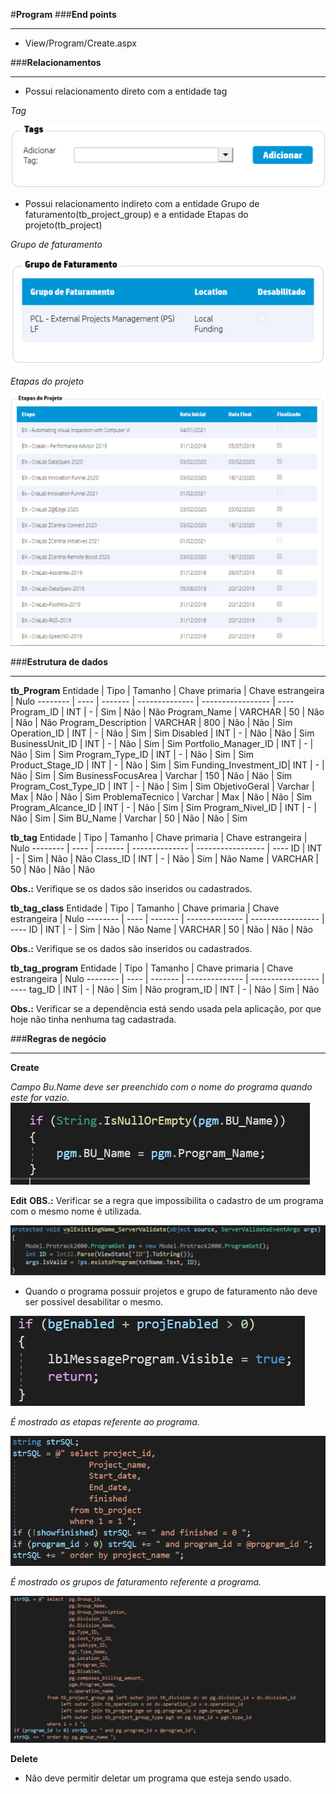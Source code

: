 #**Program** ###**End points**

---

- View/Program/Create.aspx

###**Relacionamentos**

---

- Possui relacionamento direto com a entidade tag

_Tag_

![](./imagens/Tags.PNG)

- Possui relacionamento indireto com a entidade Grupo de faturamento(tb_project_group) e a entidade Etapas do projeto(tb_project)

_Grupo de faturamento_

![](./imagens/ListaGrupoFaturamento.PNG)

_Etapas do projeto_

![](./imagens/ListaEtapasProjetos.PNG)

###**Estrutura de dados**

---

**tb_Program**
Entidade | Tipo | Tamanho | Chave primaria | Chave estrangeira | Nulo
-------- | ---- | ------- | -------------- | ----------------- | ----
Program_ID | INT | - | Sim | Não | Não
Program_Name | VARCHAR | 50 | Não | Não | Não
Program_Description | VARCHAR | 800 | Não | Não | Sim
Operation_ID | INT | - | Não | Sim | Sim
Disabled | INT | - | Não | Não | Sim
BusinessUnit_ID | INT | - | Não | Sim | Sim
Portfolio_Manager_ID | INT | - | Não | Sim | Sim
Program_Type_ID | INT | - | Não | Sim | Sim
Product_Stage_ID | INT | - | Não | Sim | Sim
Funding_Investment_ID| INT | - | Não | Sim | Sim
BusinessFocusArea | Varchar | 150 | Não | Não | Sim
Program_Cost_Type_ID | INT | - | Não | Sim | Sim
ObjetivoGeral | Varchar | Max | Não | Não | Sim
ProblemaTecnico | Varchar | Max | Não | Não | Sim
Program_Alcance_ID | INT | - | Não | Sim | Sim
Program_Nivel_ID | INT | - | Não | Sim | Sim
BU_Name | Varchar | 50 | Não | Não | Sim

**tb_tag**
Entidade | Tipo | Tamanho | Chave primaria | Chave estrangeira | Nulo
-------- | ---- | ------- | -------------- | ----------------- | ----
ID | INT | - | Sim | Não | Não
Class_ID | INT | - | Não | Sim | Não
Name | VARCHAR | 50 | Não | Não | Não

**Obs.:** Verifique se os dados são inseridos ou cadastrados.

**tb_tag_class**
Entidade | Tipo | Tamanho | Chave primaria | Chave estrangeira | Nulo
-------- | ---- | ------- | -------------- | ----------------- | ----
ID | INT | - | Sim | Não | Não
Name | VARCHAR | 50 | Não | Não | Não

**Obs.:** Verifique se os dados são inseridos ou cadastrados.

**tb_tag_program**
Entidade | Tipo | Tamanho | Chave primaria | Chave estrangeira | Nulo
-------- | ---- | ------- | -------------- | ----------------- | ----
tag_ID | INT | - | Não | Sim | Não
program_ID | INT | - | Não | Sim | Não

**Obs.:** Verificar se a dependência está sendo usada pela aplicação, por que hoje não tinha nenhuma tag cadastrada.

###**Regras de negócio**

---

**Create**

_Campo Bu.Name deve ser preenchido com o nome do programa quando este for vazio._
![](./imagens/BuName.PNG)

**Edit**
**OBS.:** Verificar se a regra que impossibilita o cadastro de um programa com o mesmo nome é utilizada.

![](./imagens/ProgramaComMesmoNome.PNG)

- Quando o programa possuir projetos e grupo de faturamento não deve ser possivel desabilitar o mesmo.

![](./imagens/Desabilitado.PNG)

_É mostrado as etapas referente ao programa._

![](./imagens/Etapas.PNG)

_É mostrado os grupos de faturamento referente a programa._

![](./imagens/GrupoFaturamento.PNG)

**Delete**

- Não deve permitir deletar um programa que esteja sendo usado.
